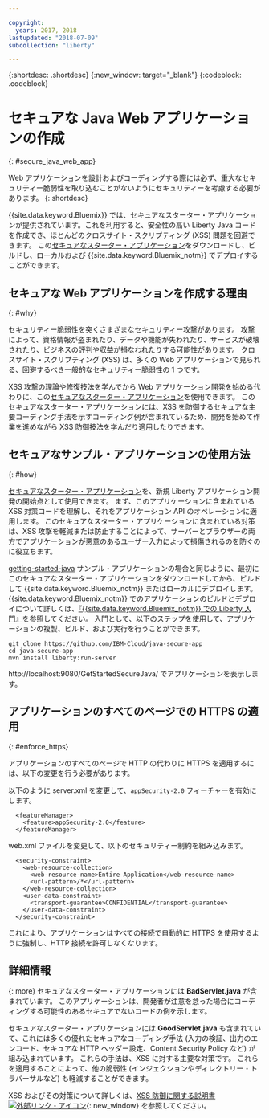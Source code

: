```yaml
---

copyright:
  years: 2017, 2018
lastupdated: "2018-07-09"
subcollection: "liberty"

---
```


{:shortdesc: .shortdesc}
{:new_window: target="_blank"}
{:codeblock: .codeblock}

# セキュアな Java Web アプリケーションの作成
{: #secure_java_web_app}

Web アプリケーションを設計およびコーディングする際には必ず、重大なセキュリティー脆弱性を取り込むことがないようにセキュリティーを考慮する必要があります。
{: shortdesc}

{{site.data.keyword.Bluemix}} では、セキュアなスターター・アプリケーションが提供されています。これを利用すると、安全性の高い Liberty Java コードを作成でき、ほとんどのクロスサイト・スクリプティング (XSS) 問題を回避できます。 この[セキュアなスターター・アプリケーション](https://github.com/IBM-Cloud/java-secure-app)をダウンロードし、ビルドし、ローカルおよび {{site.data.keyword.Bluemix_notm}} でデプロイすることができます。

## セキュアな Web アプリケーションを作成する理由
{: #why}

セキュリティー脆弱性を突くさまざまなセキュリティー攻撃があります。 攻撃によって、資格情報が盗まれたり、データや機能が失われたり、サービスが破壊されたり、ビジネスの評判や収益が損なわれたりする可能性があります。 クロスサイト・スクリプティング (XSS) は、多くの Web アプリケーションで見られる、回避するべき一般的なセキュリティー脆弱性の 1 つです。

XSS 攻撃の理論や修復技法を学んでから Web アプリケーション開発を始める代わりに、この[セキュアなスターター・アプリケーション](https://github.com/IBM-Cloud/java-secure-app)を使用できます。 このセキュアなスターター・アプリケーションには、XSS を防御するセキュアな主要コーディング手法を示すコーディング例が含まれているため、開発を始めて作業を進めながら XSS 防御技法を学んだり適用したりできます。

## セキュアなサンプル・アプリケーションの使用方法
{: #how}

[セキュアなスターター・アプリケーション](https://github.com/IBM-Cloud/java-secure-app)を、新規 Liberty アプリケーション開発の開始点として使用できます。 まず、このアプリケーションに含まれている XSS 対策コードを理解し、それをアプリケーション API のオペレーションに適用します。 このセキュアなスターター・アプリケーションに含まれている対策は、XSS 攻撃を軽減または防止することによって、サーバーとブラウザーの両方でアプリケーションが悪意のあるユーザー入力によって損傷されるのを防ぐのに役立ちます。

[getting-started-java](https://github.com/IBM-Cloud/get-started-java) サンプル・アプリケーションの場合と同じように、最初にこのセキュアなスターター・アプリケーションをダウンロードしてから、ビルドして {{site.data.keyword.Bluemix_notm}} またはローカルにデプロイします。  {{site.data.keyword.Bluemix_notm}} でのアプリケーションのビルドとデプロイについて詳しくは、[『{{site.data.keyword.Bluemix_notm}} での Liberty 入門』](getting-started.html)を参照してください。  入門として、以下のステップを使用して、アプリケーションの複製、ビルド、および実行を行うことができます。

```
git clone https://github.com/IBM-Cloud/java-secure-app
cd java-secure-app
mvn install liberty:run-server
```
http://localhost:9080/GetStartedSecureJava/ でアプリケーションを表示します。

## アプリケーションのすべてのページでの HTTPS の適用
{: #enforce_https}

アプリケーションのすべてのページで HTTP の代わりに HTTPS を適用するには、以下の変更を行う必要があります。

以下のように server.xml を変更して、`appSecurity-2.0` フィーチャーを有効にします。

```
  <featureManager>
    <feature>appSecurity-2.0</feature>
  </featureManager>
```

web.xml ファイルを変更して、以下のセキュリティー制約を組み込みます。

```
  <security-constraint>
    <web-resource-collection>
      <web-resource-name>Entire Application</web-resource-name>
      <url-pattern>/*</url-pattern>
    </web-resource-collection>
    <user-data-constraint>
      <transport-guarantee>CONFIDENTIAL</transport-guarantee>
    </user-data-constraint>
  </security-constraint>
```

これにより、アプリケーションはすべての接続で自動的に HTTPS を使用するように強制し、HTTP 接続を許可しなくなります。

## 詳細情報
{: more}
セキュアなスターター・アプリケーションには **BadServlet.java** が含まれています。 このアプリケーションは、開発者が注意を怠った場合にコーディングする可能性のあるセキュアでないコードの例を示します。

セキュアなスターター・アプリケーションには **GoodServlet.java** も含まれていて、これには多くの優れたセキュアなコーディング手法 (入力の検証、出力のエンコード、セキュアな HTTP ヘッダー設定、Content Security Policy など) が組み込まれています。 これらの手法は、XSS に対する主要な対策です。 これらを適用することによって、他の脆弱性 (インジェクションやディレクトリー・トラバーサルなど) も軽減することができます。

XSS およびその対策について詳しくは、[XSS 防御に関する説明書 ![外部リンク・アイコン](../../icons/launch-glyph.svg "外部リンク・アイコン")](https://www.owasp.org/index.php/XSS){: new_window} を参照してください。
